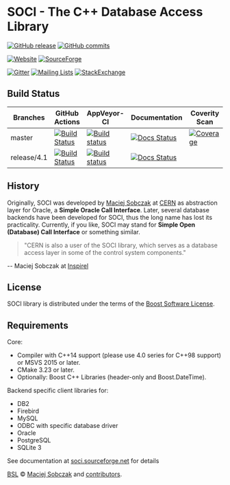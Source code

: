 # SOCI - The C++ Database Access Library

[![GitHub release](https://img.shields.io/github/tag/SOCI/soci.svg)](https://github.com/SOCI/soci/releases/tag/v4.1.0)
[![GitHub commits](https://img.shields.io/github/commits-since/SOCI/soci/v4.1.0.svg)](https://github.com/SOCI/soci/tree/release/4.1)

[![Website](https://img.shields.io/website-up-down-green-red/http/shields.io.svg?label=soci.sourceforge.net)](https://soci.sourceforge.net)
[![SourceForge](https://img.shields.io/sourceforge/dm/soci.svg)](https://sourceforge.net/projects/soci/files/)

[![Gitter](https://img.shields.io/gitter/room/SOCI/soci.svg)](https://gitter.im/SOCI/soci)
[![Mailing Lists](https://img.shields.io/badge/mailing--lists-ok-yellowgreen.svg)](https://sourceforge.net/p/soci/mailman/)
[![StackExchange](https://img.shields.io/stackexchange/stackoverflow/t/soci.svg)](https://stackoverflow.com/questions/tagged/soci)

## Build Status

| Branches    | GitHub Actions | AppVeyor-CI | Documentation | Coverity Scan  |
|-------------|----------------|-------------|---------------|----------------|
| master      | [![Build Status](https://github.com/SOCI/soci/actions/workflows/ci.yml/badge.svg)](https://github.com/SOCI/soci/actions) | [![Build status](https://ci.appveyor.com/api/projects/status/dtp5mvbeyu9aqupr/branch/master?svg=true)](https://ci.appveyor.com/project/SOCI/soci/branch/master) | [![Docs Status](https://circleci.com/gh/SOCI/soci/tree/master.svg?style=svg&circle-token=5d31c692ed5fcffa5c5fc6b7fe2257b34d78f3c9)](https://circleci.com/gh/SOCI/soci/tree/master) | [![Coverage](https://scan.coverity.com/projects/6581/badge.svg)](https://scan.coverity.com/projects/soci-soci) |
| release/4.1 | [![Build Status](https://github.com/SOCI/soci/actions/workflows/ci.yml/badge.svg?branch=release/4.1)](https://github.com/SOCI/soci/actions) | [![Build status](https://ci.appveyor.com/api/projects/status/dtp5mvbeyu9aqupr/branch/release/4.1?svg=true)](https://ci.appveyor.com/project/SOCI/soci/branch/release/4.1) | [![Docs Status](https://circleci.com/gh/SOCI/soci/tree/release%2F4.1.svg?style=svg&circle-token=5d31c692ed5fcffa5c5fc6b7fe2257b34d78f3c9)](https://circleci.com/gh/SOCI/soci/tree/release%2F4.1) | |

## History

Originally, SOCI was developed by [Maciej Sobczak](https://www.msobczak.com/)
at [CERN](https://www.cern.ch/) as abstraction layer for Oracle,
a **Simple Oracle Call Interface**.
Later, several database backends have been developed for SOCI,
thus the long name has lost its practicality.
Currently, if you like, SOCI may stand for **Simple Open (Database) Call Interface**
or something similar.

> "CERN is also a user of the SOCI library, which serves as a database access
> layer in some of the control system components."

-- Maciej Sobczak at [Inspirel](http://www.inspirel.com/users.html)

## License

SOCI library is distributed under the terms of the [Boost Software License](https://www.boost.org/LICENSE_1_0.txt).

## Requirements

Core:

* Compiler with C++14 support (please use 4.0 series for C++98 support) or MSVS 2015 or later.
* CMake 3.23 or later.
* Optionally: Boost C++ Libraries (header-only and Boost.DateTime).

Backend specific client libraries for:

* DB2
* Firebird
* MySQL
* ODBC with specific database driver
* Oracle
* PostgreSQL
* SQLite 3

See documentation at [soci.sourceforge.net](https://soci.sourceforge.net) for details

[BSL](https://www.boost.org/LICENSE_1_0.txt) &copy;
[Maciej Sobczak](https://github.com/msobczak) and [contributors](https://github.com/SOCI/soci/graphs/contributors).
